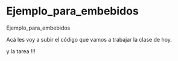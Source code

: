 # Ejemplo_para_embebidos
Ejemplo_para_embebidos

Acá les voy a subir el código que vamos a trabajar la clase de hoy. 

y la tarea !!!